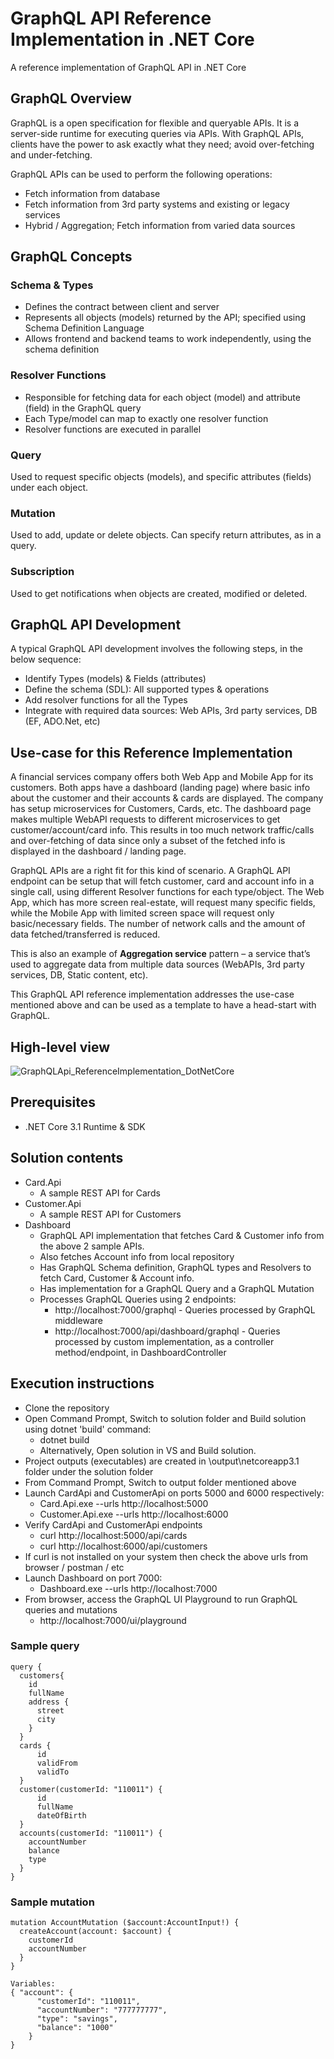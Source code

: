 # GraphQL API Reference Implementation in .NET Core
A reference implementation of GraphQL API in .NET Core

## GraphQL Overview
GraphQL is a open specification for flexible and queryable APIs. It is a server-side runtime for executing queries via APIs. With GraphQL APIs, clients have the power to ask exactly what they need; avoid over-fetching and under-fetching.

GraphQL APIs can be used to perform the following operations:
-	Fetch information from database 
-	Fetch information from 3rd party systems and existing or legacy services
-	Hybrid / Aggregation; Fetch information from varied data sources 

## GraphQL Concepts
### Schema & Types
-	Defines the contract between client and server
-	Represents all objects (models) returned by the API; specified using Schema Definition Language
-	Allows frontend and backend teams to work independently, using the schema definition

### Resolver Functions
-	Responsible for fetching data for each object (model) and attribute (field) in the GraphQL query
-	Each Type/model can map to exactly one resolver function
-	Resolver functions are executed in parallel

### Query
Used to request specific objects (models), and specific attributes (fields) under each object.

### Mutation
Used to add, update or delete objects. Can specify return attributes, as in a query.

### Subscription
Used to get notifications when objects are created, modified or deleted.

## GraphQL API Development
A typical GraphQL API development involves the following steps, in the below sequence:
-	Identify Types (models) & Fields (attributes)
-	Define the schema (SDL): All supported types & operations
-	Add resolver functions for all the Types
-	Integrate with required data sources: Web APIs, 3rd party services, DB (EF, ADO.Net, etc)

## Use-case for this Reference Implementation
A financial services company offers both Web App and Mobile App for its customers. Both apps have a dashboard (landing page) where basic info about the customer and their accounts & cards are displayed. The company has setup microservices for Customers, Cards, etc. The dashboard page makes multiple WebAPI requests to different microservices to get customer/account/card info. This results in too much network traffic/calls and over-fetching of data since only a subset of the fetched info is displayed in the dashboard / landing page. 

GraphQL APIs are a right fit for this kind of scenario.  A GraphQL API endpoint can be setup that will fetch customer, card and account info in a single call, using different Resolver functions for each type/object. The Web App, which has more screen real-estate, will request many specific fields, while the Mobile App with limited screen space will request only basic/necessary fields. The number of network calls and the amount of data fetched/transferred is reduced. 

This is also an example of **Aggregation service** pattern – a service that’s used to aggregate data from multiple data sources (WebAPIs, 3rd party services, DB, Static content, etc).

This GraphQL API reference implementation addresses the use-case mentioned above and can be used as a template to have a head-start with GraphQL.


## High-level view 
![GraphQLApi_ReferenceImplementation_DotNetCore](https://user-images.githubusercontent.com/46394226/153345744-f1840c7f-3dfa-457b-89e3-fa7586688cf6.PNG)

## Prerequisites
- .NET Core 3.1 Runtime & SDK

## Solution contents
- Card.Api
  - A sample REST API for Cards
- Customer.Api
  - A sample REST API for Customers
- Dashboard
  - GraphQL API implementation that fetches Card & Customer info from the above 2 sample APIs.
  - Also fetches Account info from local repository
  - Has GraphQL Schema definition, GraphQL types and Resolvers to fetch Card, Customer & Account info.
  - Has implementation for a GraphQL Query and a GraphQL Mutation
  - Processes GraphQL Queries using 2 endpoints:
    - http://localhost:7000/graphql - Queries processed by GraphQL middleware
    - http://localhost:7000/api/dashboard/graphql - Queries processed by custom implementation, as a controller method/endpoint, in DashboardController

## Execution instructions
- Clone the repository
- Open Command Prompt, Switch to solution folder and Build solution using dotnet 'build' command:
  - dotnet build
  - Alternatively, Open solution in VS and Build solution.
- Project outputs (executables) are created in \output\netcoreapp3.1 folder under the solution folder
- From Command Prompt, Switch to output folder mentioned above
- Launch CardApi and CustomerApi on ports 5000 and 6000 respectively:
  - Card.Api.exe --urls http://localhost:5000
  - Customer.Api.exe --urls http://localhost:6000
- Verify CardApi and CustomerApi endpoints
  - curl http://localhost:5000/api/cards
  - curl http://localhost:6000/api/customers
- If curl is not installed on your system then check the above urls from browser / postman / etc
- Launch Dashboard on port 7000:
  - Dashboard.exe --urls http://localhost:7000
- From browser, access the GraphQL UI Playground to run GraphQL queries and mutations
  - http://localhost:7000/ui/playground

### Sample query
```
query {
  customers{
    id
    fullName
    address {
      street
      city
    }
  }
  cards {
      id
      validFrom
      validTo
  }
  customer(customerId: "110011") {
      id
      fullName
      dateOfBirth
  }
  accounts(customerId: "110011") {
    accountNumber
    balance
    type
  }
}
```

### Sample mutation
```
mutation AccountMutation ($account:AccountInput!) {
  createAccount(account: $account) {
    customerId
    accountNumber
  }
}

Variables:
{ "account": {
      "customerId": "110011",
      "accountNumber": "777777777",
      "type": "savings",
      "balance": "1000"
    }
}
```
